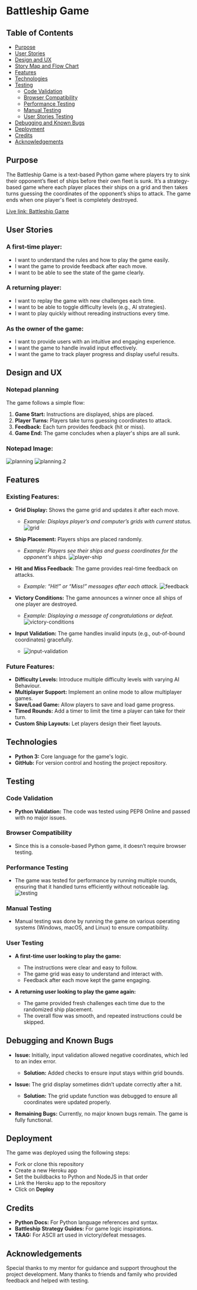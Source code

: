 # Battleship Game

## Table of Contents
- [Purpose](#purpose)
- [User Stories](#user-stories)
- [Design and UX](#design-and-ux)
- [Story Map and Flow Chart](#story-map-and-flow-chart)
- [Features](#features)
- [Technologies](#technologies)
- [Testing](#testing)
  - [Code Validation](#code-validation)
  - [Browser Compatibility](#browser-compatibility)
  - [Performance Testing](#performance-testing)
  - [Manual Testing](#manual-testing)
  - [User Stories Testing](#user-stories-testing)
- [Debugging and Known Bugs](#debugging-and-known-bugs)
- [Deployment](#deployment)
- [Credits](#credits)
- [Acknowledgements](#acknowledgements)

## Purpose
The Battleship Game is a text-based Python game where players try to sink their opponent’s fleet of ships before their own fleet is sunk. It’s a strategy-based game where each player places their ships on a grid and then takes turns guessing the coordinates of the opponent’s ships to attack. The game ends when one player's fleet is completely destroyed.

[Live link: Battleship Game](https://battleship03-58560e78b929.herokuapp.com/)

## User Stories
### A first-time player:
- I want to understand the rules and how to play the game easily.
- I want the game to provide feedback after each move.
- I want to be able to see the state of the game clearly.

### A returning player:
- I want to replay the game with new challenges each time.
- I want to be able to toggle difficulty levels (e.g., AI strategies).
- I want to play quickly without rereading instructions every time.

### As the owner of the game:
- I want to provide users with an intuitive and engaging experience.
- I want the game to handle invalid input effectively.
- I want the game to track player progress and display useful results.

## Design and UX
### Notepad planning
The game follows a simple flow:
1. **Game Start:** Instructions are displayed, ships are placed.
2. **Player Turns:** Players take turns guessing coordinates to attack.
3. **Feedback:** Each turn provides feedback (hit or miss).
4. **Game End:** The game concludes when a player's ships are all sunk.

### Notepad Image:
![planning](/assets/images/planning.1.JPG)
![planning.2](/assets/images/Capture.JPG)

## Features
### Existing Features:
- **Grid Display:** Shows the game grid and updates it after each move.
  - *Example: Displays player’s and computer’s grids with current status.*
  ![grid](/assets/images/grid.JPG)
  
- **Ship Placement:** Players ships are placed randomly.
  - *Example: Players see their ships and guess coordinates for the opponent's ships.*
  ![player-ship](/assets/images/player-ship.JPG)
  
- **Hit and Miss Feedback:** The game provides real-time feedback on attacks.
  - *Example: “Hit!” or “Miss!” messages after each attack.*
  ![feedback](/assets/images/hit-miss.JPG)
  
- **Victory Conditions:** The game announces a winner once all ships of one player are destroyed.
  - *Example: Displaying a message of congratulations or defeat.*
  ![victory-conditions](/assets/images/victory-condition.JPG)

- **Input Validation:** The game handles invalid inputs (e.g., out-of-bound coordinates) gracefully.
    - ![input-validation](/assets/images/input-validation.JPG)

### Future Features:
- **Difficulty Levels:** Introduce multiple difficulty levels with varying AI Behaviour.
- **Multiplayer Support:** Implement an online mode to allow multiplayer games.
- **Save/Load Game:** Allow players to save and load game progress.
- **Timed Rounds:** Add a timer to limit the time a player can take for their turn.
- **Custom Ship Layouts:** Let players design their fleet layouts.

## Technologies
- **Python 3:** Core language for the game's logic.
- **GitHub:** For version control and hosting the project repository.

## Testing
### Code Validation
- **Python Validation:** The code was tested using PEP8 Online and passed with no major issues.

### Browser Compatibility
- Since this is a console-based Python game, it doesn’t require browser testing.

### Performance Testing
- The game was tested for performance by running multiple rounds, ensuring that it handled turns efficiently without noticeable lag. ![testing](/assets/images/testing.JPG)

### Manual Testing
- Manual testing was done by running the game on various operating systems (Windows, macOS, and Linux) to ensure compatibility.

### User Testing
- **A first-time user looking to play the game:**
  - The instructions were clear and easy to follow.
  - The game grid was easy to understand and interact with.
  - Feedback after each move kept the game engaging.
  
- **A returning user looking to play the game again:**
  - The game provided fresh challenges each time due to the randomized ship placement.
  - The overall flow was smooth, and repeated instructions could be skipped.

## Debugging and Known Bugs
- **Issue:** Initially, input validation allowed negative coordinates, which led to an index error.
  - **Solution:** Added checks to ensure input stays within grid bounds.

- **Issue:** The grid display sometimes didn’t update correctly after a hit.
  - **Solution:** The grid update function was debugged to ensure all coordinates were updated properly.

- **Remaining Bugs:** Currently, no major known bugs remain. The game is fully functional.

## Deployment
The game was deployed using the following steps:
- Fork or clone this repository
- Create a new Heroku app
- Set the buildbacks to Python and NodeJS in that order
- Link the Heroku app to the repository
- Click on **Deploy**

## Credits
- **Python Docs:** For Python language references and syntax.
- **Battleship Strategy Guides:** For game logic inspirations.
- **TAAG:** For ASCII art used in victory/defeat messages.

## Acknowledgements
Special thanks to my mentor for guidance and support throughout the project development. Many thanks to friends and family who provided feedback and helped with testing.

